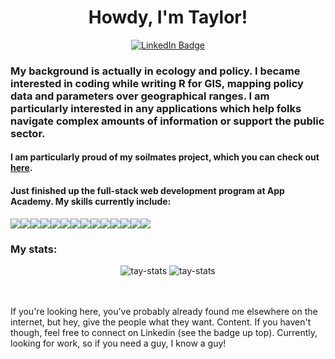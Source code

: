 <div id="header" align="center">
  <h1>Howdy, I'm Taylor!</h1>
  <a href="https://www.linkedin.com/in/taylor-mcclerin-059586177/">
    <img src="https://img.shields.io/badge/LinkedIn-blue?style=for-the-badge&logo=linkedin&logoColor=white" alt="LinkedIn Badge"/>
  </a>
</div>

### My background is actually in ecology and policy. I became interested in coding while writing R for GIS, mapping policy data and parameters over geographical ranges. I am particularly interested in any applications which help folks navigate complex amounts of information or support the public sector. 
#### I am particularly proud of my soilmates project, which you can check out [here](https://github.com/taystacksattack/SoilMates). 
#### Just finished up the full-stack web development program at App Academy. My skills currently include:
<img src="https://img.shields.io/badge/JavaScript-323330?style=for-the-badge&logo=javascript&logoColor=F7DF1E" /><img
src="https://img.shields.io/badge/Python-3776AB?style=for-the-badge&logo=Python&logoColor=white" /><img src="https://img.shields.io/badge/Node.js-339933?style=for-the-badge&logo=nodedotjs&logoColor=white" /><img src="https://img.shields.io/badge/Sqlalchemy-000000?style=for-the-badge&logo=Sqlalchemy&logoColor=white" /><img src="https://img.shields.io/badge/Express.js-000000?style=for-the-badge&logo=express&logoColor=white" /><img 
src="https://img.shields.io/badge/Sequelize-316192?style=for-the-badge&logo=Sequelize&logoColor=white" /><img src="https://img.shields.io/badge/PostgreSQL-316192?style=for-the-badge&logo=postgresql&logoColor=white" /><img src="https://img.shields.io/badge/HTML5-E34F26?style=for-the-badge&logo=html5&logoColor=white" /><img src="https://img.shields.io/badge/CSS3-1572B6?style=for-the-badge&logo=css3&logoColor=white" /><img src="https://img.shields.io/badge/React-20232A?style=for-the-badge&logo=react&logoColor=61DAFB" /><img src="https://img.shields.io/badge/Redux-593D88?style=for-the-badge&logo=redux&logoColor=white" /><img src="https://img.shields.io/badge/mapbox-000000?style=for-the-badge&logo=mapbox&logoColor=white" /><img src="https://img.shields.io/badge/GitHub-100000?style=for-the-badge&logo=github&logoColor=white" /><img src="https://img.shields.io/badge/Render-46E3B7?style=for-the-badge&logo=Render&logoColor=white" />


### My stats:
<div align="center">
  <img src="http://github-readme-streak-stats.herokuapp.com?user=taystacksattack&theme=dark&background=000000" alt="tay-stats"/>
  <img src="https://github-readme-stats.vercel.app/api/top-langs/?username=taystacksattack&layout=compact&theme=vision-friendly-dark" alt="tay-stats"/>  
</div>
<br></br>  

If you're looking here, you've probably already found me elsewhere on the internet, but hey, give the people what they want. Content. If you haven't though, feel free to connect on Linkedin (see the badge up top). Currently, looking for work, so if you need a guy, I know a guy! 
<!--
**taystacksattack/taystacksattack** is a ✨ _special_ ✨ repository because its `README.md` (this file) appears on your GitHub profile.

Here are some ideas to get you started:

- 🔭 I’m currently working on ...
- 🌱 I’m currently learning ...
- 👯 I’m looking to collaborate on ...
- 🤔 I’m looking for help with ...
- 💬 Ask me about ...
- 📫 How to reach me: ...
- 😄 Pronouns: ...
- ⚡ Fun fact: ...
-->
